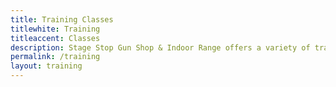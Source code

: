 ```yaml
---
title: Training Classes
titlewhite: Training
titleaccent: Classes
description: Stage Stop Gun Shop & Indoor Range offers a variety of training courses. Whether you are newer to shooting, want to improve the skills you already have, or need certification for your CCW, we have a class for you!
permalink: /training
layout: training
---
```

